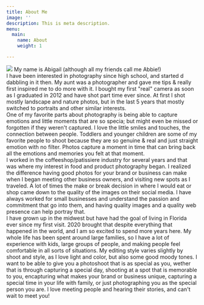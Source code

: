 ```yaml
---
title: About Me
image: ''
description: This is meta description.
menu:
  main:
    name: About
    weight: 1

---
```


![](/images/img_9453.jpg) My name is Abigail (although all my friends call me Abbie!)
<br>
I have been interested in photography since high school, and started d	dabbling in it then. My aunt was a photographer and gave me tips & really 	first inspired me to do more with it. I bought my first "real" camera as soon as I graduated in 2012 and have shot part time ever since. At first I shot mostly landscape and nature photos, but in the last 5 years that mostly switched to portraits and other similar interests.
<br>
One of my favorite parts about photography is being able to capture emotions and little moments that are so specia; but might even be missed or forgotten if they weren't captured. I love the little smiles and touches, the connection between people. Toddlers and younger children are some of my favorite people to shoot because they are so genuine & real and just straight emotion with no filter. Photos capture a moment in time that can bring back all the emotions and memories you felt at that moment.
<br>
I worked in the coffeeshop/patissiere industry for several years and that was where my interest in food and product photography began. I realized the difference having good photos for your brand or business can make when I began meeting other business owners, and visiting new spots as I traveled. A lot of times the make or break decision in where I would eat or shop came down to the quality of the images on their social media. I have always worked for small businesses and understand the passion and commitment that go into them, and having quality images and a quality web presence can help portray that.
<br>
I have grown up in the midwest but have had the goal of living in Florida ever since my first visit. 2020 brought that despite everything that happened in the world, and I am so excited to spend more years here. My whole life has been spent around large families, so I have a lot of experience with kids, large groups of people, and making people feel comfortable in all sorts of situations. My editing style varies slightly by shoot and style, as I love light and color, but also some good moody tones. I want to be able to give you a photoshoot that is as special as you, wether that is through capturing a special day, shooting at a spot that is memorable to you, encapturing what makes your brand or business unique, capturing a special time in your life with family, or just photographing you as the special person you are. I love meeting people and hearing their stories, and can't wait to meet you!